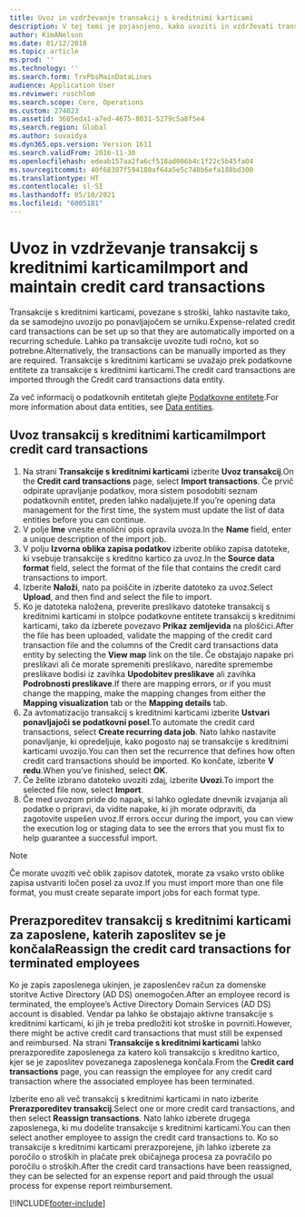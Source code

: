 ```yaml
---
title: Uvoz in vzdrževanje transakcij s kreditnimi karticami
description: V tej temi je pojasnjeno, kako uvoziti in vzdrževati transakcije s kreditnimi karticami, povezane s stroški. Te transakcije lahko nastavite tako, da se samodejno uvozijo v rednem intervalu, ali pa jih po potrebi ročno uvozite.
author: KimANelson
ms.date: 01/12/2018
ms.topic: article
ms.prod: ''
ms.technology: ''
ms.search.form: TrvPbsMainDataLines
audience: Application User
ms.reviewer: roschlom
ms.search.scope: Core, Operations
ms.custom: 274023
ms.assetid: 3605eda1-a7ed-4675-8031-5279c5a8f5e4
ms.search.region: Global
ms.author: suvaidya
ms.dyn365.ops.version: Version 1611
ms.search.validFrom: 2016-11-30
ms.openlocfilehash: edeab157aa2fa6cf518ad086b4c1f22c5b45fa04
ms.sourcegitcommit: 40f68387f594180af64a5e5c748b6efa188bd300
ms.translationtype: HT
ms.contentlocale: sl-SI
ms.lasthandoff: 05/10/2021
ms.locfileid: "6005181"
---
```

# <a name="import-and-maintain-credit-card-transactions"></a><span data-ttu-id="6ae2b-104">Uvoz in vzdrževanje transakcij s kreditnimi karticami</span><span class="sxs-lookup"><span data-stu-id="6ae2b-104">Import and maintain credit card transactions</span></span>

<span data-ttu-id="6ae2b-105">Transakcije s kreditnimi karticami, povezane s stroški, lahko nastavite tako, da se samodejno uvozijo po ponavljajočem se urniku.</span><span class="sxs-lookup"><span data-stu-id="6ae2b-105">Expense-related credit card transactions can be set up so that they are automatically imported on a recurring schedule.</span></span> <span data-ttu-id="6ae2b-106">Lahko pa transakcije uvozite tudi ročno, kot so potrebne.</span><span class="sxs-lookup"><span data-stu-id="6ae2b-106">Alternatively, the transactions can be manually imported as they are required.</span></span> <span data-ttu-id="6ae2b-107">Transakcije s kreditnimi karticami se uvažajo prek podatkovne entitete za transakcije s kreditnimi karticami.</span><span class="sxs-lookup"><span data-stu-id="6ae2b-107">The credit card transactions are imported through the Credit card transactions data entity.</span></span>

<span data-ttu-id="6ae2b-108">Za več informacij o podatkovnih entitetah glejte [Podatkovne entitete](/dynamics365/fin-ops-core/dev-itpro/data-entities/data-entities).</span><span class="sxs-lookup"><span data-stu-id="6ae2b-108">For more information about data entities, see [Data entities](/dynamics365/fin-ops-core/dev-itpro/data-entities/data-entities).</span></span>

## <a name="import-credit-card-transactions"></a><span data-ttu-id="6ae2b-109">Uvoz transakcij s kreditnimi karticami</span><span class="sxs-lookup"><span data-stu-id="6ae2b-109">Import credit card transactions</span></span>

1. <span data-ttu-id="6ae2b-110">Na strani **Transakcije s kreditnimi karticami** izberite **Uvoz transakcij**.</span><span class="sxs-lookup"><span data-stu-id="6ae2b-110">On the **Credit card transactions** page, select **Import transactions**.</span></span> <span data-ttu-id="6ae2b-111">Če prvič odpirate upravljanje podatkov, mora sistem posodobiti seznam podatkovnih entitet, preden lahko nadaljujete.</span><span class="sxs-lookup"><span data-stu-id="6ae2b-111">If you’re opening data management for the first time, the system must update the list of data entities before you can continue.</span></span>
2. <span data-ttu-id="6ae2b-112">V polje **Ime** vnesite enolični opis opravila uvoza.</span><span class="sxs-lookup"><span data-stu-id="6ae2b-112">In the **Name** field, enter a unique description of the import job.</span></span>
3. <span data-ttu-id="6ae2b-113">V polju **Izvorna oblika zapisa podatkov** izberite obliko zapisa datoteke, ki vsebuje transakcije s kreditno kartico za uvoz.</span><span class="sxs-lookup"><span data-stu-id="6ae2b-113">In the **Source data format** field, select the format of the file that contains the credit card transactions to import.</span></span>
4. <span data-ttu-id="6ae2b-114">Izberite **Naloži**, nato pa poiščite in izberite datoteko za uvoz.</span><span class="sxs-lookup"><span data-stu-id="6ae2b-114">Select **Upload**, and then find and select the file to import.</span></span>
5. <span data-ttu-id="6ae2b-115">Ko je datoteka naložena, preverite preslikavo datoteke transakcij s kreditnimi karticami in stolpce podatkovne entitete transakcij s kreditnimi karticami, tako da izberete povezavo **Prikaz zemljevida** na ploščici.</span><span class="sxs-lookup"><span data-stu-id="6ae2b-115">After the file has been uploaded, validate the mapping of the credit card transaction file and the columns of the Credit card transactions data entity by selecting the **View map** link on the tile.</span></span> <span data-ttu-id="6ae2b-116">Če obstajajo napake pri preslikavi ali če morate spremeniti preslikavo, naredite spremembe preslikave bodisi iz zavihka **Upodobitev preslikave** ali zavihka **Podrobnosti preslikave**.</span><span class="sxs-lookup"><span data-stu-id="6ae2b-116">If there are mapping errors, or if you must change the mapping, make the mapping changes from either the **Mapping visualization** tab or the **Mapping details** tab.</span></span>
6. <span data-ttu-id="6ae2b-117">Za avtomatizacijo transakcij s kreditnimi karticami izberite **Ustvari ponavljajoči se podatkovni posel**.</span><span class="sxs-lookup"><span data-stu-id="6ae2b-117">To automate the credit card transactions, select **Create recurring data job**.</span></span> <span data-ttu-id="6ae2b-118">Nato lahko nastavite ponavljanje, ki opredeljuje, kako pogosto naj se transakcije s kreditnimi karticami uvozijo.</span><span class="sxs-lookup"><span data-stu-id="6ae2b-118">You can then set the recurrence that defines how often credit card transactions should be imported.</span></span> <span data-ttu-id="6ae2b-119">Ko končate, izberite **V redu**.</span><span class="sxs-lookup"><span data-stu-id="6ae2b-119">When you’ve finished, select **OK**.</span></span>
7. <span data-ttu-id="6ae2b-120">Če želite izbrano datoteko uvoziti zdaj, izberite **Uvozi**.</span><span class="sxs-lookup"><span data-stu-id="6ae2b-120">To import the selected file now, select **Import**.</span></span>
8. <span data-ttu-id="6ae2b-121">Če med uvozom pride do napak, si lahko ogledate dnevnik izvajanja ali podatke o pripravi, da vidite napake, ki jih morate odpraviti, da zagotovite uspešen uvoz.</span><span class="sxs-lookup"><span data-stu-id="6ae2b-121">If errors occur during the import, you can view the execution log or staging data to see the errors that you must fix to help guarantee a successful import.</span></span>

> [!NOTE]
> <span data-ttu-id="6ae2b-122">Če morate uvoziti več oblik zapisov datotek, morate za vsako vrsto oblike zapisa ustvariti ločen posel za uvoz.</span><span class="sxs-lookup"><span data-stu-id="6ae2b-122">If you must import more than one file format, you must create separate import jobs for each format type.</span></span>

## <a name="reassign-the-credit-card-transactions-for-terminated-employees"></a><span data-ttu-id="6ae2b-123">Prerazporeditev transakcij s kreditnimi karticami za zaposlene, katerih zaposlitev se je končala</span><span class="sxs-lookup"><span data-stu-id="6ae2b-123">Reassign the credit card transactions for terminated employees</span></span>

<span data-ttu-id="6ae2b-124">Ko je zapis zaposlenega ukinjen, je zaposlenčev račun za domenske storitve Active Directory (AD DS) onemogočen.</span><span class="sxs-lookup"><span data-stu-id="6ae2b-124">After an employee record is terminated, the employee’s Active Directory Domain Services (AD DS) account is disabled.</span></span> <span data-ttu-id="6ae2b-125">Vendar pa lahko še obstajajo aktivne transakcije s kreditnimi karticami, ki jih je treba predložiti kot stroške in povrniti.</span><span class="sxs-lookup"><span data-stu-id="6ae2b-125">However, there might be active credit card transactions that must still be expensed and reimbursed.</span></span> <span data-ttu-id="6ae2b-126">Na strani **Transakcije s kreditnimi karticami** lahko prerazporedite zaposlenega za katero koli transakcijo s kreditno kartico, kjer se je zaposlitev povezanega zaposlenega končala.</span><span class="sxs-lookup"><span data-stu-id="6ae2b-126">From the **Credit card transactions** page, you can reassign the employee for any credit card transaction where the associated employee has been terminated.</span></span>

<span data-ttu-id="6ae2b-127">Izberite eno ali več transakcij s kreditnimi karticami in nato izberite **Prerazporeditev transakcij**.</span><span class="sxs-lookup"><span data-stu-id="6ae2b-127">Select one or more credit card transactions, and then select **Reassign transactions**.</span></span> <span data-ttu-id="6ae2b-128">Nato lahko izberete drugega zaposlenega, ki mu dodelite transakcije s kreditnimi karticami.</span><span class="sxs-lookup"><span data-stu-id="6ae2b-128">You can then select another employee to assign the credit card transactions to.</span></span> <span data-ttu-id="6ae2b-129">Ko so transakcije s kreditnimi karticami prerazporejene, jih lahko izberete za poročilo o stroških in plačate prek običajnega procesa za povračilo po poročilu o stroških.</span><span class="sxs-lookup"><span data-stu-id="6ae2b-129">After the credit card transactions have been reassigned, they can be selected for an expense report and paid through the usual process for expense report reimbursement.</span></span>


[!INCLUDE[footer-include](../includes/footer-banner.md)]